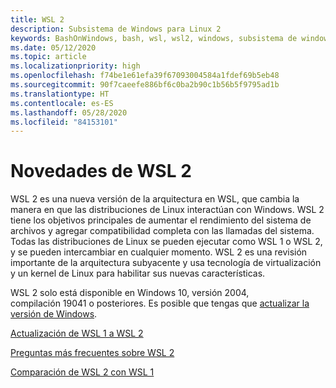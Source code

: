 ```yaml
---
title: WSL 2
description: Subsistema de Windows para Linux 2
keywords: BashOnWindows, bash, wsl, wsl2, windows, subsistema de windows para linux, subsistemawindows, ubuntu, debian, suse, windows 10, instalación
ms.date: 05/12/2020
ms.topic: article
ms.localizationpriority: high
ms.openlocfilehash: f74be1e61efa39f67093004584a1fdef69b5eb48
ms.sourcegitcommit: 90f7caeefe886bf6c0ba2b90c1b56b5f9795ad1b
ms.translationtype: HT
ms.contentlocale: es-ES
ms.lasthandoff: 05/28/2020
ms.locfileid: "84153101"
---
```

# <a name="whats-new-in-wsl-2"></a>Novedades de WSL 2

WSL 2 es una nueva versión de la arquitectura en WSL, que cambia la manera en que las distribuciones de Linux interactúan con Windows. WSL 2 tiene los objetivos principales de aumentar el rendimiento del sistema de archivos y agregar compatibilidad completa con las llamadas del sistema. Todas las distribuciones de Linux se pueden ejecutar como WSL 1 o WSL 2, y se pueden intercambiar en cualquier momento. WSL 2 es una revisión importante de la arquitectura subyacente y usa tecnología de virtualización y un kernel de Linux para habilitar sus nuevas características.

WSL 2 solo está disponible en Windows 10, versión 2004, compilación 19041 o posteriores. Es posible que tengas que [actualizar la versión de Windows](ms-settings:windowsupdate).

[Actualización de WSL 1 a WSL 2](./install-win10.md#update-to-wsl-2)

[Preguntas más frecuentes sobre WSL 2](./wsl2-faq.md)

[Comparación de WSL 2 con WSL 1](./compare-versions.md)
